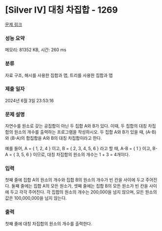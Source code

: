 # [Silver IV] 대칭 차집합 - 1269 

[문제 링크](https://www.acmicpc.net/problem/1269) 

### 성능 요약

메모리: 81352 KB, 시간: 260 ms

### 분류

자료 구조, 해시를 사용한 집합과 맵, 트리를 사용한 집합과 맵

### 제출 일자

2024년 6월 3일 23:53:16

### 문제 설명

<p>자연수를 원소로 갖는 공집합이 아닌 두 집합 A와 B가 있다. 이때, 두 집합의 대칭 차집합의 원소의 개수를 출력하는 프로그램을 작성하시오. 두 집합 A와 B가 있을 때, (A-B)와 (B-A)의 합집합을 A와 B의 대칭 차집합이라고 한다.</p>
<p> 예를 들어, A = { 1, 2, 4 } 이고, B = { 2, 3, 4, 5, 6 } 라고 할 때,  A-B = { 1 } 이고, B-A = { 3, 5, 6 } 이므로, 대칭 차집합의 원소의 개수는 1 + 3 = 4개이다.</p>

### 입력 

 <p>첫째 줄에 집합 A의 원소의 개수와 집합 B의 원소의 개수가 빈 칸을 사이에 두고 주어진다. 둘째 줄에는 집합 A의 모든 원소가, 셋째 줄에는 집합 B의 모든 원소가 빈 칸을 사이에 두고 각각 주어진다. 각 집합의 원소의 개수는 200,000을 넘지 않으며, 모든 원소의 값은 100,000,000을 넘지 않는다.</p>

### 출력 

 <p>첫째 줄에 대칭 차집합의 원소의 개수를 출력한다.</p>

